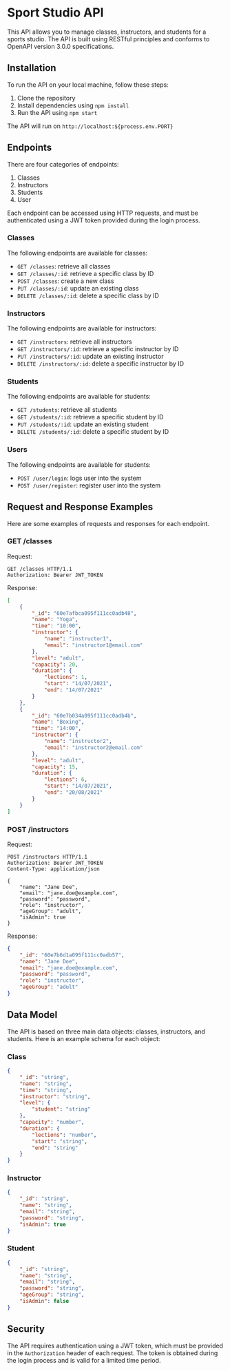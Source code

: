
# Sport Studio API

This API allows you to manage classes, instructors, and students for a sports studio. The API is built using RESTful principles and conforms to OpenAPI version 3.0.0 specifications.

## Installation

To run the API on your local machine, follow these steps:

1. Clone the repository
2. Install dependencies using `npm install`
3. Run the API using `npm start`

The API will run on `http://localhost:${process.env.PORT}`

## Endpoints

There are four categories of endpoints:

1. Classes
2. Instructors
3. Students
4. User

Each endpoint can be accessed using HTTP requests, and must be authenticated using a JWT token provided during the login process.

### Classes

The following endpoints are available for classes:

- `GET /classes`: retrieve all classes
- `GET /classes/:id`: retrieve a specific class by ID
- `POST /classes`: create a new class
- `PUT /classes/:id`: update an existing class
- `DELETE /classes/:id`: delete a specific class by ID

### Instructors

The following endpoints are available for instructors:

- `GET /instructors`: retrieve all instructors
- `GET /instructors/:id`: retrieve a specific instructor by ID
- `PUT /instructors/:id`: update an existing instructor
- `DELETE /instructors/:id`: delete a specific instructor by ID

### Students

The following endpoints are available for students:

- `GET /students`: retrieve all students
- `GET /students/:id`: retrieve a specific student by ID
- `PUT /students/:id`: update an existing student
- `DELETE /students/:id`: delete a specific student by ID

### Users

The following endpoints are available for students:

- `POST /user/login`: logs user into the system
- `POST /user/register`: register user into the system

## Request and Response Examples

Here are some examples of requests and responses for each endpoint.

### GET /classes

Request:

```http
GET /classes HTTP/1.1
Authorization: Bearer JWT_TOKEN
```

Response:

```json
[
    {
        "_id": "60e7afbca095f111cc0adb48",
        "name": "Yoga",
        "time": "10:00",
        "instructor": {
            "name": "instructor1",
            "email": "instructor1@email.com"
        },
        "level": "adult",
        "capacity": 20,
        "duration": {
            "lections": 1,
            "start": "14/07/2021",
            "end": "14/07/2021"
        }
    },
    {
        "_id": "60e7b034a095f111cc0adb4b",
        "name": "Boxing",
        "time": "14:00",
        "instructor": {
            "name": "instructor2",
            "email": "instructor2@email.com"
        },
        "level": "adult",
        "capacity": 15,
        "duration": {
            "lections": 6,
            "start": "14/07/2021",
            "end": "20/08/2021"
        }
    }
]
```

### POST /instructors

Request:

```http
POST /instructors HTTP/1.1
Authorization: Bearer JWT_TOKEN
Content-Type: application/json

{
    "name": "Jane Doe",
    "email": "jane.doe@example.com",
    "password": "password",
    "role": "instructor",
    "ageGroup": "adult",
    "isAdmin": true
}
```

Response:

```json
{
    "_id": "60e7b6d1a095f111cc0adb57",
    "name": "Jane Doe",
    "email": "jane.doe@example.com",
    "password": "password",
    "role": "instructor",
    "ageGroup": "adult"
}
```

## Data Model

The API is based on three main data objects: classes, instructors, and students. Here is an example schema for each object:

### Class

```json
{
    "_id": "string",
    "name": "string",
    "time": "string",
    "instructor": "string",
    "level": {
        "student": "string"
    },
    "capacity": "number",
    "duration": {
        "lections": "number",
        "start": "string",
        "end": "string"
    }
}
```

### Instructor

```json
{
    "_id": "string",
    "name": "string",
    "email": "string",
    "password": "string",
    "isAdmin": true
}
```

### Student

```json
{
    "_id": "string",
    "name": "string",
    "email": "string",
    "password": "string",
    "ageGroup": "string",
    "isAdmin": false
}
```

## Security

The API requires authentication using a JWT token, which must be provided in the `Authorization` header of each request. The token is obtained during the login process and is valid for a limited time period.